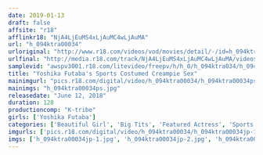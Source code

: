 ```yaml
---
date: 2019-01-13
draft: false
affsite: "r18"
afflinkr18: "NjA4LjEuMS4xLjAuMC4wLjAuMA"
url: "h_094ktra00034"
urloriginal: "http://www.r18.com/videos/vod/movies/detail/-/id=h_094ktra00034"
urlfinal: "http://media.r18.com/track/NjA4LjEuMS4xLjAuMC4wLjAuMA/videos/vod/movies/detail/-/id=h_094ktra00034"
samplevid: "awspv3001.r18.com/litevideo/freepv/h/h_0/h_094ktra034/h_094ktra034_dmb_w.mp4"
title: "Yoshika Futaba's Sports Costumed Creampie Sex"
mainimgurl: "pics.r18.com/digital/video/h_094ktra00034/h_094ktra00034ps.jpg"
mainimgs: "h_094ktra00034ps.jpg"
releasedate: "June 12, 2018"
duration: 128
productioncomp: "K-tribe"
girls: ['Yoshika Futaba']
categories: ['Beautiful Girl', 'Big Tits', 'Featured Actress', 'Sports', 'Threesome / Foursome', 'Hi-Def']
imgurls: ['pics.r18.com/digital/video/h_094ktra00034/h_094ktra00034jp-1.jpg', 'pics.r18.com/digital/video/h_094ktra00034/h_094ktra00034jp-2.jpg', 'pics.r18.com/digital/video/h_094ktra00034/h_094ktra00034jp-3.jpg', 'pics.r18.com/digital/video/h_094ktra00034/h_094ktra00034jp-4.jpg', 'pics.r18.com/digital/video/h_094ktra00034/h_094ktra00034jp-5.jpg', 'pics.r18.com/digital/video/h_094ktra00034/h_094ktra00034jp-6.jpg', 'pics.r18.com/digital/video/h_094ktra00034/h_094ktra00034jp-7.jpg', 'pics.r18.com/digital/video/h_094ktra00034/h_094ktra00034jp-8.jpg', 'pics.r18.com/digital/video/h_094ktra00034/h_094ktra00034jp-9.jpg', 'pics.r18.com/digital/video/h_094ktra00034/h_094ktra00034jp-10.jpg', 'pics.r18.com/digital/video/h_094ktra00034/h_094ktra00034jp-11.jpg', 'pics.r18.com/digital/video/h_094ktra00034/h_094ktra00034jp-12.jpg', 'pics.r18.com/digital/video/h_094ktra00034/h_094ktra00034jp-13.jpg', 'pics.r18.com/digital/video/h_094ktra00034/h_094ktra00034jp-14.jpg', 'pics.r18.com/digital/video/h_094ktra00034/h_094ktra00034jp-15.jpg', 'pics.r18.com/digital/video/h_094ktra00034/h_094ktra00034jp-16.jpg', 'pics.r18.com/digital/video/h_094ktra00034/h_094ktra00034jp-17.jpg', 'pics.r18.com/digital/video/h_094ktra00034/h_094ktra00034jp-18.jpg', 'pics.r18.com/digital/video/h_094ktra00034/h_094ktra00034jp-19.jpg', 'pics.r18.com/digital/video/h_094ktra00034/h_094ktra00034jp-20.jpg']
imgs: ['h_094ktra00034jp-1.jpg', 'h_094ktra00034jp-2.jpg', 'h_094ktra00034jp-3.jpg', 'h_094ktra00034jp-4.jpg', 'h_094ktra00034jp-5.jpg', 'h_094ktra00034jp-6.jpg', 'h_094ktra00034jp-7.jpg', 'h_094ktra00034jp-8.jpg', 'h_094ktra00034jp-9.jpg', 'h_094ktra00034jp-10.jpg', 'h_094ktra00034jp-11.jpg', 'h_094ktra00034jp-12.jpg', 'h_094ktra00034jp-13.jpg', 'h_094ktra00034jp-14.jpg', 'h_094ktra00034jp-15.jpg', 'h_094ktra00034jp-16.jpg', 'h_094ktra00034jp-17.jpg', 'h_094ktra00034jp-18.jpg', 'h_094ktra00034jp-19.jpg', 'h_094ktra00034jp-20.jpg']
---
```

